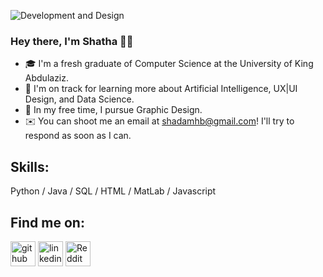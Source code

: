 ![Development and Design](https://coverfiles.alphacoders.com/354/35430.png) 
### Hey there, I'm Shatha 👋🏼 


- 🎓  I'm a fresh graduate of Computer Science at the University of King Abdulaziz.
- 🌱  I'm on track for learning more about Artificial Intelligence, UX|UI Design, and Data Science.
- 👀  In my free time, I pursue Graphic Design.
- ✉️  You can shoot me an email at shadamhb@gmail.com! I'll try to respond as soon as I can.

<div>
  
## Skills: 
Python / Java / SQL / HTML / MatLab / Javascript 

<div>

## Find me on:
[<img src='https://cdn.jsdelivr.net/npm/simple-icons@3.0.1/icons/github.svg' alt='github' height='40'>](https://github.com/shadamhb)  [<img src='https://cdn.jsdelivr.net/npm/simple-icons@3.0.1/icons/linkedin.svg' alt='linkedin' height='40'>](https://www.linkedin.com/in/https://www.linkedin.com/in/shada-bahassan//)  [<img src='https://cdn.jsdelivr.net/npm/simple-icons@3.0.1/icons/reddit.svg' alt='Reddit' height='40'>](https://www.reddit.com/user/shada_mhb)
